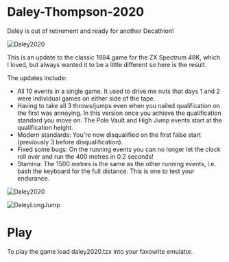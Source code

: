 # Daley-Thompson-2020

Daley is out of retirement and ready for another Decathlon!

![Daley2020](https://user-images.githubusercontent.com/40662598/71629129-9f6d2900-2bf3-11ea-934a-a0665d7ba079.jpg)

This is an update to the classic 1984 game for the ZX Spectrum 48K, which I loved, but always wanted it to be a little different so here is the result.  

The updates include:

* All 10 events in a single game.  It used to drive me nuts that days 1 and 2 were individual games on either side of the tape.
* Having to take all 3 throws/jumps even when you nailed qualification on the first was annoying.  In this version once you achieve the qualification standard you move on.  The Pole Vault and High Jump events start at the qualification height.
* Modern standards: You're now disqualified on the first false start (previously 3 before disqualification).
* Fixed some bugs: On the running events you can no longer let the clock roll over and run the 400 metres in 0.2 seconds!
* Stamina: The 1500 metres is the same as the other running events, i.e. bash the keyboard for the full distance.  This is one to test your endurance.

![Daley2020](https://user-images.githubusercontent.com/40662598/71630750-aea4a480-2bfc-11ea-8516-ac144fca36de.png)

![DaleyLongJump](https://user-images.githubusercontent.com/40662598/71630766-cb40dc80-2bfc-11ea-91ba-c5c61ec740b3.png)

# Play

To play the game load daley2020.tzx into your favourite emulator.

